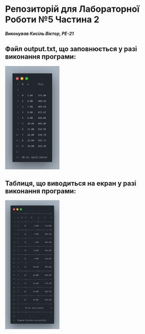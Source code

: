 # Репозиторій для Лабораторної Роботи №5 Частина 2
#### *Виконував Кисіль Віктор, РЕ-21*

## Файл output.txt, що заповнюється у разі виконання програми:
<img src="https://github.com/vitkarino/lab-5.2/blob/e42501be5c550e931ae4e4b9cc422363de8239ef/screenshots/output.png" width=35% height=35%>

## Таблиця, що виводиться на екран у разі виконання програми:
<img src="https://github.com/vitkarino/lab-5.2/blob/e42501be5c550e931ae4e4b9cc422363de8239ef/screenshots/binary.png" width=35% height=35%>
